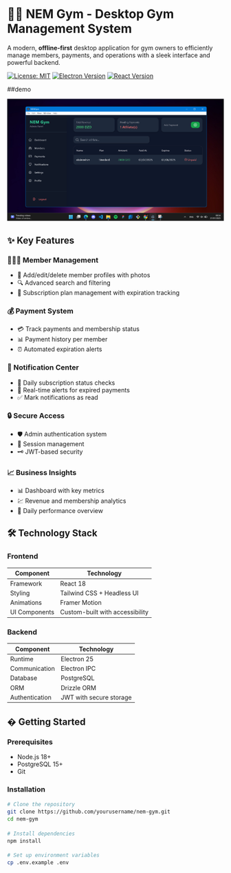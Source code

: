 # 🏋️‍♂️ NEM Gym - Desktop Gym Management System



A modern, **offline-first** desktop application for gym owners to efficiently manage members, payments, and operations with a sleek interface and powerful backend.


[![License: MIT](https://img.shields.io/badge/License-MIT-blue.svg)](https://opensource.org/licenses/MIT)
[![Electron Version](https://img.shields.io/badge/Electron-25.0.0-blue)](https://www.electronjs.org/)
[![React Version](https://img.shields.io/badge/React-18.2.0-61DAFB)](https://reactjs.org/)

##demo 

[![Watch the demo](Screenshot.png)](https://drive.google.com/file/d/1qftSte8MIs8hNTV4EnmdFxUHUbRMxizL/view?usp=drive_link)

## ✨ Key Features

### 🧑‍🤝‍🧑 Member Management
- 📝 Add/edit/delete member profiles with photos
- 🔍 Advanced search and filtering
- 📅 Subscription plan management with expiration tracking

### 💰 Payment System
- 💳 Track payments and membership status
- 📊 Payment history per member
- ⏰ Automated expiration alerts

### 🔔 Notification Center
- 🔄 Daily subscription status checks
- 📩 Real-time alerts for expired payments
- ✅ Mark notifications as read

### 🔒 Secure Access
- 🛡️ Admin authentication system
- 🔐 Session management
- 🗝️ JWT-based security

### 📈 Business Insights
- 📊 Dashboard with key metrics
- 💹 Revenue and membership analytics
- 📆 Daily performance overview

## 🛠 Technology Stack

### Frontend
| Component       | Technology                          |
|-----------------|-------------------------------------|
| Framework       | React 18                            |
| Styling         | Tailwind CSS + Headless UI          |
| Animations      | Framer Motion                       |
| UI Components   | Custom-built with accessibility     |

### Backend
| Component       | Technology                          |
|-----------------|-------------------------------------|
| Runtime         | Electron 25                         |
| Communication   | Electron IPC                        |
| Database        | PostgreSQL                          |
| ORM             | Drizzle ORM                         |
| Authentication  | JWT with secure storage             |

## � Getting Started

### Prerequisites
- Node.js 18+
- PostgreSQL 15+
- Git

### Installation
```bash
# Clone the repository
git clone https://github.com/yourusername/nem-gym.git
cd nem-gym

# Install dependencies
npm install

# Set up environment variables
cp .env.example .env
